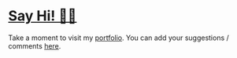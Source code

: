 # [Say Hi! 👋🏻](https://joe733.github.io/profile/)

Take a moment to visit my [portfolio](ttps://joe733.github.io/profile/). You can add your suggestions / comments [here](https://github.com/joe733/profile/issues/1/).
